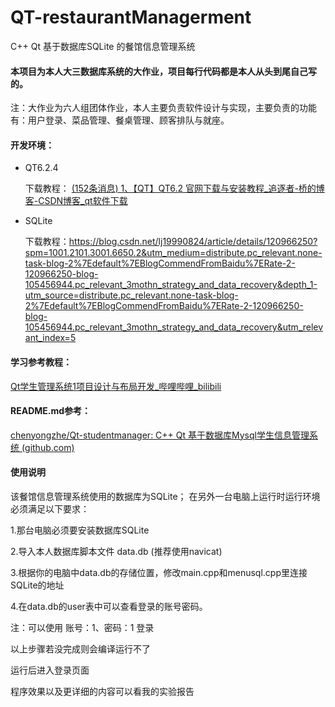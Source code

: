# QT-restaurantManagerment
C++ Qt 基于数据库SQLite 的餐馆信息管理系统

#### 本项目为本人大三数据库系统的大作业，项目每行代码都是本人从头到尾自己写的。

注：大作业为六人组团体作业，本人主要负责软件设计与实现，主要负责的功能有：用户登录、菜品管理、餐桌管理、顾客排队与就座。



#### 开发环境：

- QT6.2.4

  下载教程： [(152条消息) 1、【QT】QT6.2 官网下载与安装教程_追逐者-桥的博客-CSDN博客_qt软件下载](https://blog.csdn.net/ARM_qiao/article/details/125232068?ops_request_misc=&request_id=&biz_id=102&utm_term=qt6.2.4安装&utm_medium=distribute.pc_search_result.none-task-blog-2~all~sobaiduweb~default-1-125232068.nonecase&spm=1018.2226.3001.4187) 

- SQLite

  下载教程：https://blog.csdn.net/lj19990824/article/details/120966250?spm=1001.2101.3001.6650.2&utm_medium=distribute.pc_relevant.none-task-blog-2%7Edefault%7EBlogCommendFromBaidu%7ERate-2-120966250-blog-105456944.pc_relevant_3mothn_strategy_and_data_recovery&depth_1-utm_source=distribute.pc_relevant.none-task-blog-2%7Edefault%7EBlogCommendFromBaidu%7ERate-2-120966250-blog-105456944.pc_relevant_3mothn_strategy_and_data_recovery&utm_relevant_index=5

#### 学习参考教程：

 [Qt学生管理系统1项目设计与布局开发_哔哩哔哩_bilibili](https://www.bilibili.com/video/BV1pZ4y1S7jd/?vd_source=5b40b8fbdaeaa1818563ece8e159bdf3) 

#### README.md参考：

 [chenyongzhe/Qt-studentmanager: C++ Qt 基于数据库Mysql学生信息管理系统 (github.com)](https://github.com/chenyongzhe/Qt-studentmanager) 



#### 使用说明

该餐馆信息管理系统使用的数据库为SQLite；
在另外一台电脑上运行时运行环境必须满足以下要求：

1.那台电脑必须要安装数据库SQLite

2.导入本人数据库脚本文件 data.db (推荐使用navicat)

3.根据你的电脑中data.db的存储位置，修改main.cpp和menusql.cpp里连接SQLite的地址

4.在data.db的user表中可以查看登录的账号密码。

注：可以使用    账号：1、密码：1   登录

以上步骤若没完成则会编译运行不了

运行后进入登录页面



程序效果以及更详细的内容可以看我的实验报告